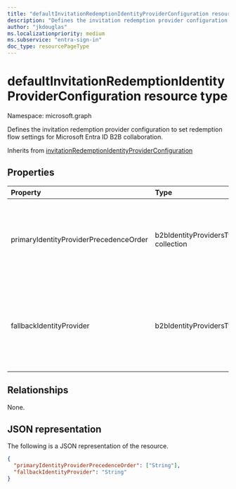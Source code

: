 ```yaml
---
title: "defaultInvitationRedemptionIdentityProviderConfiguration resource type"
description: "Defines the invitation redemption provider configuration to set redemption flow settings for Microsoft Entra ID B2B collaboration."
author: "jkdouglas"
ms.localizationpriority: medium
ms.subservice: "entra-sign-in"
doc_type: resourcePageType
---
```


# defaultInvitationRedemptionIdentityProviderConfiguration resource type

Namespace: microsoft.graph

Defines the invitation redemption provider configuration to set redemption flow settings for Microsoft Entra ID B2B collaboration.

Inherits from [invitationRedemptionIdentityProviderConfiguration](../resources/invitationRedemptionIdentityProviderConfiguration.md)

## Properties

|Property|Type|Description|
|:---|:---|:---|
| primaryIdentityProviderPrecedenceOrder | b2bIdentityProvidersType collection | Collection of identity providers in priority order of preference to be used for guest invitation redemption. Possible values are: `azureActiveDirectory`, `externalFederation`, or `socialIdentityProviders`. |
| fallbackIdentityProvider | b2bIdentityProvidersType | The fallback identity provider to be used in case no primary identity provider can be used for guest invitation redemption. Possible values are: `defaultConfiguredIdp`, `emailOneTimePasscode`, or `microsoftAccount`. |

## Relationships

None.

## JSON representation

The following is a JSON representation of the resource.
<!-- {
  "blockType": "resource",
  "@odata.type": "microsoft.graph.defaultInvitationRedemptionIdentityProviderConfiguration"
}
-->

``` json
{
  "primaryIdentityProviderPrecedenceOrder": ["String"],
  "fallbackIdentityProvider": "String"
}
```
